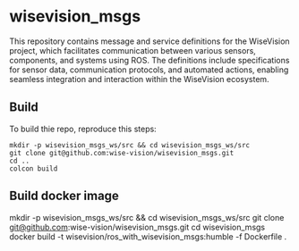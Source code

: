 # wisevision_msgs
This repository contains message and service definitions for the WiseVision project, which facilitates communication between various sensors, components, and systems using ROS. The definitions include specifications for sensor data, communication protocols, and automated actions, enabling seamless integration and interaction within the WiseVision ecosystem.

## Build
To build thie repo, reproduce this steps:
```
mkdir -p wisevision_msgs_ws/src && cd wisevision_msgs_ws/src
git clone git@github.com:wise-vision/wisevision_msgs.git
cd ..
colcon build
```

## Build docker image
mkdir -p wisevision_msgs_ws/src && cd wisevision_msgs_ws/src
git clone git@github.com:wise-vision/wisevision_msgs.git
cd wisevision_msgs
docker build -t wisevision/ros_with_wisevision_msgs:humble -f Dockerfile .
```
